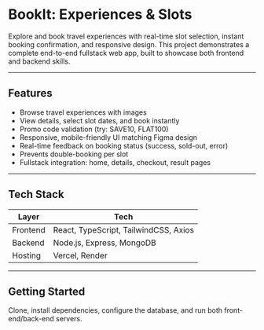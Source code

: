 # BookIt: Experiences & Slots

Explore and book travel experiences with real-time slot selection, instant booking confirmation, and responsive design. This project demonstrates a complete end-to-end fullstack web app, built to showcase both frontend and backend skills.

---



## Features

- Browse travel experiences with images
- View details, select slot dates, and book instantly
- Promo code validation (try: SAVE10, FLAT100)
- Responsive, mobile-friendly UI matching Figma design
- Real-time feedback on booking status (success, sold-out, error)
- Prevents double-booking per slot
- Fullstack integration: home, details, checkout, result pages

---

## Tech Stack

| Layer      | Tech                                |
|------------|-------------------------------------|
| Frontend   | React, TypeScript, TailwindCSS, Axios|
| Backend    | Node.js, Express, MongoDB           |
| Hosting    | Vercel, Render                      |

---

## Getting Started

Clone, install dependencies, configure the database, and run both front-end/back-end servers.

